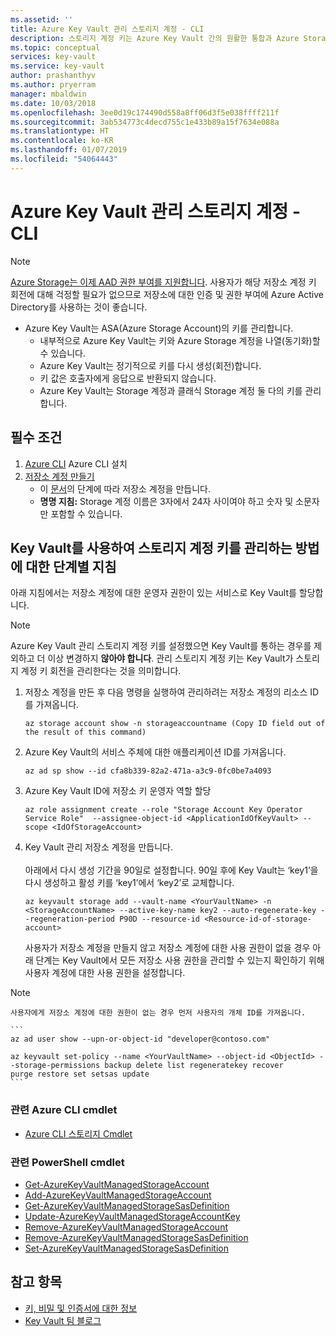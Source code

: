 ```yaml
---
ms.assetid: ''
title: Azure Key Vault 관리 스토리지 계정 - CLI
description: 스토리지 계정 키는 Azure Key Vault 간의 원활한 통합과 Azure Storage 계정에 대한 키 기반 액세스를 제공합니다.
ms.topic: conceptual
services: key-vault
ms.service: key-vault
author: prashanthyv
ms.author: pryerram
manager: mbaldwin
ms.date: 10/03/2018
ms.openlocfilehash: 3ee0d19c174490d558a8ff06d3f5e038ffff211f
ms.sourcegitcommit: 3ab534773c4decd755c1e433b89a15f7634e088a
ms.translationtype: HT
ms.contentlocale: ko-KR
ms.lasthandoff: 01/07/2019
ms.locfileid: "54064443"
---
```

# <a name="azure-key-vault-managed-storage-account---cli"></a>Azure Key Vault 관리 스토리지 계정 - CLI

> [!NOTE]
> [Azure Storage는 이제 AAD 권한 부여를 지원합니다](https://docs.microsoft.com/azure/storage/common/storage-auth-aad). 사용자가 해당 저장소 계정 키 회전에 대해 걱정할 필요가 없으므로 저장소에 대한 인증 및 권한 부여에 Azure Active Directory를 사용하는 것이 좋습니다.

- Azure Key Vault는 ASA(Azure Storage Account)의 키를 관리합니다.
    - 내부적으로 Azure Key Vault는 키와 Azure Storage 계정을 나열(동기화)할 수 있습니다.    
    - Azure Key Vault는 정기적으로 키를 다시 생성(회전)합니다.
    - 키 값은 호출자에게 응답으로 반환되지 않습니다.
    - Azure Key Vault는 Storage 계정과 클래식 Storage 계정 둘 다의 키를 관리합니다.

<a name="prerequisites"></a>필수 조건
--------------
1. [Azure CLI](https://docs.microsoft.com/cli/azure/install-azure-cli) Azure CLI 설치   
2. [저장소 계정 만들기](https://azure.microsoft.com/services/storage/)
    - 이 [문서](https://docs.microsoft.com/azure/storage/)의 단계에 따라 저장소 계정을 만듭니다.  
    - **명명 지침:** Storage 계정 이름은 3자에서 24자 사이여야 하고 숫자 및 소문자만 포함할 수 있습니다.        
      
<a name="step-by-step-instructions-on-how-to-use-key-vault-to-manage-storage-account-keys"></a>Key Vault를 사용하여 스토리지 계정 키를 관리하는 방법에 대한 단계별 지침
--------------------------------------------------------------------------------
아래 지침에서는 저장소 계정에 대한 운영자 권한이 있는 서비스로 Key Vault를 할당합니다.

> [!NOTE]
> Azure Key Vault 관리 스토리지 계정 키를 설정했으면 Key Vault를 통하는 경우를 제외하고 더 이상 변경하지 **않아야 합니다**. 관리 스토리지 계정 키는 Key Vault가 스토리지 계정 키 회전을 관리한다는 것을 의미합니다.

1. 저장소 계정을 만든 후 다음 명령을 실행하여 관리하려는 저장소 계정의 리소스 ID를 가져옵니다.

    ```
    az storage account show -n storageaccountname (Copy ID field out of the result of this command)
    ```
    
2. Azure Key Vault의 서비스 주체에 대한 애플리케이션 ID를 가져옵니다. 

    ```
    az ad sp show --id cfa8b339-82a2-471a-a3c9-0fc0be7a4093
    ```
    
3. Azure Key Vault ID에 저장소 키 운영자 역할 할당

    ```
    az role assignment create --role "Storage Account Key Operator Service Role"  --assignee-object-id <ApplicationIdOfKeyVault> --scope <IdOfStorageAccount>
    ```
    
4. Key Vault 관리 저장소 계정을 만듭니다.     <br /><br />
   아래에서 다시 생성 기간을 90일로 설정합니다. 90일 후에 Key Vault는 ‘key1’을 다시 생성하고 활성 키를 ‘key1’에서 ‘key2’로 교체합니다.
   
    ```
    az keyvault storage add --vault-name <YourVaultName> -n <StorageAccountName> --active-key-name key2 --auto-regenerate-key --regeneration-period P90D --resource-id <Resource-id-of-storage-account>
    ```
    사용자가 저장소 계정을 만들지 않고 저장소 계정에 대한 사용 권한이 없을 경우 아래 단계는 Key Vault에서 모든 저장소 사용 권한을 관리할 수 있는지 확인하기 위해 사용자 계정에 대한 사용 권한을 설정합니다.
 > [!NOTE] 
    사용자에게 저장소 계정에 대한 권한이 없는 경우 먼저 사용자의 개체 ID를 가져옵니다.

    ```
    az ad user show --upn-or-object-id "developer@contoso.com"

    az keyvault set-policy --name <YourVaultName> --object-id <ObjectId> --storage-permissions backup delete list regeneratekey recover     purge restore set setsas update
    ```
### <a name="relavant-azure-cli-cmdlets"></a>관련 Azure CLI cmdlet
- [Azure CLI 스토리지 Cmdlet](https://docs.microsoft.com/cli/azure/keyvault/storage?view=azure-cli-latest)

### <a name="relevant-powershell-cmdlets"></a>관련 PowerShell cmdlet

- [Get-AzureKeyVaultManagedStorageAccount](https://docs.microsoft.com/powershell/module/azurerm.keyvault/get-azurekeyvaultmanagedstorageaccount)
- [Add-AzureKeyVaultManagedStorageAccount](https://docs.microsoft.com/powershell/module/AzureRM.KeyVault/Add-AzureKeyVaultManagedStorageAccount)
- [Get-AzureKeyVaultManagedStorageSasDefinition](https://docs.microsoft.com/powershell/module/AzureRM.KeyVault/Get-AzureKeyVaultManagedStorageSasDefinition)
- [Update-AzureKeyVaultManagedStorageAccountKey](https://docs.microsoft.com/powershell/module/AzureRM.KeyVault/Update-AzureKeyVaultManagedStorageAccountKey)
- [Remove-AzureKeyVaultManagedStorageAccount](https://docs.microsoft.com/powershell/module/azurerm.keyvault/remove-azurekeyvaultmanagedstorageaccount)
- [Remove-AzureKeyVaultManagedStorageSasDefinition](https://docs.microsoft.com/powershell/module/AzureRM.KeyVault/Remove-AzureKeyVaultManagedStorageSasDefinition)
- [Set-AzureKeyVaultManagedStorageSasDefinition](https://docs.microsoft.com/powershell/module/AzureRM.KeyVault/Set-AzureKeyVaultManagedStorageSasDefinition)

## <a name="see-also"></a>참고 항목

- [키, 비밀 및 인증서에 대한 정보](https://docs.microsoft.com/rest/api/keyvault/)
- [Key Vault 팀 블로그](https://blogs.technet.microsoft.com/kv/)
